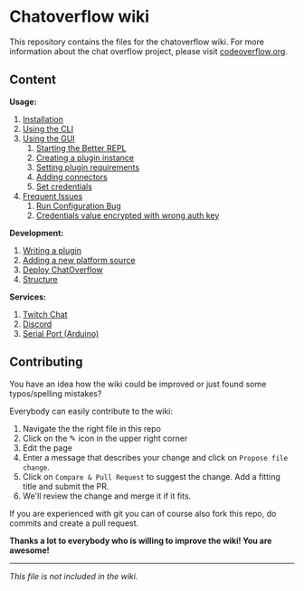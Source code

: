 # Chatoverflow wiki

This repository contains the files for the chatoverflow wiki.
For more information about the chat overflow project, please visit [codeoverflow.org](http://codeoverflow.org).

## Content

**Usage:**  
1. [Installation](usage/Installation.md)  
2. [Using the CLI](usage/Using-the-CLI.md)  
3. [Using the GUI](usage/Using-the-GUI.md)  
    1. [Starting the Better REPL](usage/Using-the-GUI.md#Starting-the-Better-REPL)  
    2. [Creating a plugin instance](usage/Using-the-GUI.md#Creating-a-plugin-instance)  
    3. [Setting plugin requirements](usage/Using-the-GUI.md#Setting-plugin-requirements)  
    4. [Adding connectors](usage/Using-the-GUI.md#Adding-connectors)  
    5. [Set credentials](usage/Using-the-GUI.md#Set-credentials)  
4. [Frequent Issues](usage/Frequent-Issues.md)  
    1. [Run Configuration Bug](usage/Frequent-Issues.md#Run-Configuration-Bug)  
    2. [Credentials value encrypted with wrong auth key](usage/Frequent-Issues.md#Credentials-value-encrypted-with-wrong-auth-key)  

**Development:**  
1. [Writing a plugin](development/Writing-a-plugin.md)  
2. [Adding a new platform source](development/Adding-a-new-platform-source.md)  
3. [Deploy ChatOverflow](development/Deploy-ChatOverflow.md)
4. [Structure](development/Structure.md)

**Services:**
1. [Twitch Chat](services/Twitch-Chat.md)
2. [Discord](services/Discord.md)
2. [Serial Port (Arduino)](services/Serial.md)

## Contributing

You have an idea how the wiki could be improved or just found some typos/spelling mistakes?  

Everybody can easily contribute to the wiki:  
1. Navigate the the right file in this repo
2. Click on the ✎ icon in the upper right corner
3. Edit the page 
4. Enter a message that describes your change and click on `Propose file change`.
6. Click on `Compare & Pull Request` to suggest the change. Add a fitting title and submit the PR.  
5. We'll review the change and merge it if it fits.

If you are experienced with git you can of course also fork this repo, do commits and create a pull request.

**Thanks a lot to everybody who is willing to improve the wiki! You are awesome!**

----------------------------------------
_This file is not included in the wiki._
